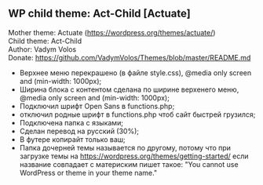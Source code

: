## WP child theme: Act-Child [Actuate]

Mother theme: Actuate (https://wordpress.org/themes/actuate/)  
Child theme:  Act-Child  
Author:       Vadym Volos  
Donate:       https://github.com/VadymVolos/Themes/blob/master/README.md  

- Верхнее меню перекрашено (в файле style.css), @media only screen and (min-width: 1000px);
- Ширина блока с контентом сделана по ширине верхенего меню, @media only screen and (min-width: 1000px);
- Подключил шрифт Open Sans в functions.php;
- отключил родные шрифт в functions.php чтоб сайт быстрей грузился;
- Подключена папка с языками;
- Сделан перевод на русский (30%);
- В футере копирайт только ваш;
- Папка дочерней темы называется по другому, потому что при загрузке темы на https://wordpress.org/themes/getting-started/ если название совпадает с материским пишет такое: "You cannot use WordPress or theme in your theme name."
